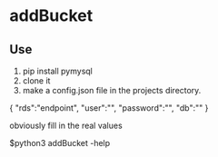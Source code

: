 # addBucket

## Use  
1. pip install pymysql
2. clone it   
3. make a config.json file in the projects directory.     
  
  
{
  "rds":"endpoint",
  "user":"",
  "password":"",
  "db":""
}  

obviously fill in the real values   
  
$python3 addBucket -help
